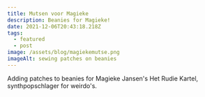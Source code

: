 ```yaml
---
title: Mutsen voor Magieke
description: Beanies for Magieke!
date: 2021-12-06T20:43:18.218Z
tags:
  - featured
  - post
image: /assets/blog/magiekemutse.png
imageAlt: sewing patches on beanies
---
```


Adding patches to beanies for Magieke Jansen's Het Rudie Kartel, synthpopschlager for weirdo's.
